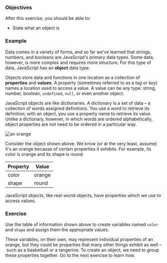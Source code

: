 <!--{ ids:[174], language:'JavaScript', type:'workshop', order: 0, name:'A Simple Object', description:'Objects store data and functions in one location' }-->

### Objectives

After this exercise, you should be able to:

- State what an object is

### Example

Data comes in a variety of forms, and so far we've learned that strings, numbers, and booleans are JavaScript's primary data types. Some data, however, is more complex and requires more structure. For this type of data, JavaScript has an __object__ data type.

Objects store data and functions in one location as a collection of __properties__ and __values__. A property (sometimes referred to as a _tag_ or _key_) names a location used to access a value. A value can be any type: string, number, boolean, `undefined`, `null`, or even another object.

JavaScript objects are like dictionaries. A dictionary is a set of data – a collection of words assigned definitions. You use a word to retrieve its definition; with an object, you use a property name to retrieve its value. Unlike a dictionary, however, in which words are ordered alphabetically, object properties are not need to be ordered in a particular way.

![an orange](https://upload.wikimedia.org/wikipedia/commons/f/f2/Citrus_reticulata.jpg)

Consider the object shown above. We know (or at the very least, assume) it's an orange because of certain properties it exhibits. For example, its color is orange and its shape is round:

| Property | Value  |
| -------- | ------ |
| color	   | orange |
| shape	   | round  |

JavaScript objects, like real-world objects, have properties which we use to access values.

### Exercise

Use the table of information shown above to create variables named `color` and `shape` and assign them the appropriate values.

These variables, on their own, may represent individual properties of an orange, but they could be properties that many other things exhibit as well – such as a basketball or a tangerine. To create an object, we need to group these properties together. Go to the next exercise to learn how.
